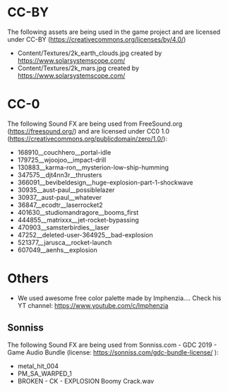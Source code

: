 # CC-BY

The following assets are being used in the game project and are licensed under CC-BY (https://creativecommons.org/licenses/by/4.0/) 
- Content/Textures/2k_earth_clouds.jpg created by https://www.solarsystemscope.com/
- Content/Textures/2k_mars.jpg  created by https://www.solarsystemscope.com/

# CC-0
The following Sound FX are being used from FreeSound.org (https://freesound.org/) and are licensed under CC0 1.0 (https://creativecommons.org/publicdomain/zero/1.0/):
- 168910__couchhero__portal-idle
- 179725__wjoojoo__impact-drill
- 130883__karma-ron__mysterion-low-ship-humming
- 347575__djt4nn3r__thrusters
- 366091__bevibeldesign__huge-explosion-part-1-shockwave
- 30935__aust-paul__possiblelazer
- 30937__aust-paul__whatever
- 36847__ecodtr__laserrocket2
- 401630__studiomandragore__booms_first
- 444855__matrixxx__jet-rocket-bypassing
- 470903__samsterbirdies__laser
- 47252__deleted-user-364925__bad-explosion
- 521377__jarusca__rocket-launch
- 607049__aenhs__explosion

# Others

- We used awesome free color palette made by Imphenzia.... Check his YT channel: https://www.youtube.com/c/Imphenzia

## Sonniss
The following Sound FX are being used from Sonniss.com - GDC 2019 - Game Audio Bundle (license: https://sonniss.com/gdc-bundle-license/ ):
- metal_hit_004
- PM_SA_WARPED_1
- BROKEN - CK - EXPLOSION Boomy Crack.wav
